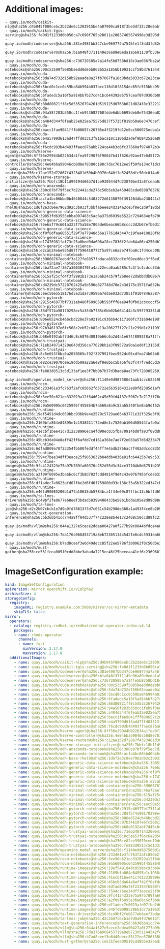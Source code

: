 # Additional images:
    - quay.io/modh/caikit-nlp@sha256:d4b045f880cebc2b22de6c1203915be4a07909ca818f3be3df32c28e6abff526
    - quay.io/modh/caikit-tgis-serving@sha256:fe0d1f1233d0b056ca7c690f765b20611e20837465674998e3d293df9b95e838
    - quay.io/modh/codeserver@sha256:381e498fbb347cbe969774a7546fe1f3dd3fd52e20b316e0dd927af26d5af0cf
    - quay.io/modh/codeserver@sha256:b1a048f3711149e36a89e0eda1a5601130fb536ecc0aabae42ab6e4d26977354
    - quay.io/modh/codeserver@sha256:c736720505a7a14fe5b8758bd18c3ae086fba2a5c0582c2135c28d63da424187
    - quay.io/modh/cuda-notebooks@sha256:00c53599f5085beedd0debb062652a1856b19921ccf59bd76134471d24c3fa7d
    - quay.io/modh/cuda-notebooks@sha256:3da74d732d158b92eaada0a27fb7067fa18c8bde5033c672e23caed0f21d6481
    - quay.io/modh/cuda-notebooks@sha256:5bcd0c1cc0c59ba84b994b037bcc116d10f8154dc65fc515bbc95f37a4b99ede
    - quay.io/modh/cuda-notebooks@sha256:6fadedc5a10f5a914bb7b27cd41bc644392e5757ceaf07d930db884112054265
    - quay.io/modh/cuda-notebooks@sha256:88d80821ff8c5d53526794261d519125d0763b621d824f8c3222127dab7b6cc8
    - quay.io/modh/cuda-notebooks@sha256:94a58f283b350cc1feb9f3682760fdde6dbb6695deb8e75436ea02128d2fbe95
    - quay.io/modh/cuda-notebooks@sha256:a484d344f6feab25e025ea75575d837f5725f819b50a6e3476cef1f9925c07a5
    - quay.io/modh/cuda-notebooks@sha256:bacc1fae9041fffb00657c26705e4f3219fd12e0cc506975ecba1e9ba718dcbc
    - quay.io/modh/cuda-notebooks@sha256:e4a5799d613ad47ffd03313f81baca10c110bd2adef9b942526a8844e9f3ffa7
    - quay.io/modh/cuda-notebooks@sha256:f6cdc993b4d493ffaec876abb724ce44b3c6fc37560af974072b346e45ac1a3b
    - quay.io/modh/kserve-agent@sha256:8ff56e29944b022634a1fea9f290f6f90847b41f626a92ae47e045172c5ccb51
    - quay.io/modh/kserve-controller@sha256:4e84bba59046cb8d8e78380c188c7dac7612ee5f59fe134c71dc818cf7777527
    - quay.io/modh/kserve-router@sha256:c12ae152d72867f4323481d30b4b0970c640f1e52458dfc50dc014a6fa52c078
    - quay.io/modh/kserve-storage-initializer@sha256:7bbfc18b11d99194d66b7d1ce930544d7d23870be33a8fceaa0a7a733e8d8ecf
    - quay.io/modh/odh-anaconda-notebook@sha256:380c07bf79f5ec7d22441cde276c50b5eb2a459485cde05087837639a566ae3d
    - quay.io/modh/odh-anaconda-notebook@sha256:acfa4bc06bbd0b4640844c5403272d6138070f391264dba238441c5dc64de505
    - quay.io/modh/odh-base-rhel9@sha256:1d6f2e3c0ee7962d92c3b933f3bbfabeee24d314a2ce5f8ec2d9f18d5b6723d4
    - quay.io/modh/odh-generic-data-science-notebook@sha256:39853fd63555ebba097483c5ac6a375d6039e5522c7294684efb7966ba4bc693
    - quay.io/modh/odh-generic-data-science-notebook@sha256:76e6af79c601a323f75a58e7005de0beac66b8cccc3d2b67efb6d11d85f0cfa1
    - quay.io/modh/odh-generic-data-science-notebook@sha256:df0f8dfaa68551f29f7a77948d56a17761d43447c19fea410828f693ffae6eaf
    - quay.io/modh/odh-generic-data-science-notebook@sha256:e17476981faf73c25a0bed0da696a28cc7836f2fab64a06c4256db707a67fa5a
    - quay.io/modh/odh-generic-data-science-notebook@sha256:e2cab24ebe935d87f7596418772f5a97ce6a2e747ba0c1fd4cec08a728e99403
    - quay.io/modh/odh-minimal-notebook-container@sha256:39068767eebdf3a127fe8857fbdaca0832cdfef69eed6ec3ff6ed1858029420f
    - quay.io/modh/odh-minimal-notebook-container@sha256:4ba72ae7f367a36030470fa4ac22eca0aab285c7c3f1c4cdcc33dc07aa522143
    - quay.io/modh/odh-minimal-notebook-container@sha256:615af25cfd4f3f2981b173e1a5ab24cb79f268ee72dabbddb6867ee1082eb902
    - quay.io/modh/odh-minimal-notebook-container@sha256:d4239dc57228762425a5d596e827748d70e243d175c3571fa852ba6cb1df35a7
    - quay.io/modh/odh-minimal-notebook-container@sha256:eec50e5518176d5a31da739596a7ddae032d73851f9107846a587442ebd10a82
    - quay.io/modh/odh-pytorch-notebook@sha256:2915c46977bf7311ab486f609059b593fff8ae94f0fb02cbccccf5e6a21a9e2e
    - quay.io/modh/odh-pytorch-notebook@sha256:38df574a90170298ec5a33db7f85c6bb02bd64144c3c59f7933314bf1ab27029
    - quay.io/modh/odh-pytorch-notebook@sha256:806e6524cb46bcbd228e37a92191c936bb4c117100fc731604e19df80286b19d
    - quay.io/modh/odh-pytorch-notebook@sha256:97b346197e6fc568c2eb52cb82e13a206277f27c21e299d1c211997f140f638b
    - quay.io/modh/odh-pytorch-notebook@sha256:b68e0192abf7d46c8c6876d0819b66c6a2d4a1e674f8893f8a71ffdcba96866c
    - quay.io/modh/odh-trustyai-notebook@sha256:71eb240714320e643d356ca77629bb1a3f09572a9ba1eddf13155d1dcafb622f
    - quay.io/modh/odh-trustyai-notebook@sha256:8c5e653f6bc6a2050565cf92f397991fbec952dc05cdfea74b65b8fd3047c9d4
    - quay.io/modh/odh-trustyai-notebook@sha256:e82ce39070cee19dd509a22a6e8f9e6b6c5ba56f03fc47f7edc5d3efd0a7281b
    - quay.io/modh/odh-trustyai-notebook@sha256:fe883d8513c5d133af1ee3f7bb0b7b37d3bada8ae73fc7209052591d4be681c0
    - quay.io/modh/openvino_model_server@sha256:f1140e9d987580d1aab1ccc62519b48b1d2673308b2db496e9e505e3be788d9f
    - quay.io/modh/rocm-notebooks@sha256:233461e3fc763f2afc856b2fd5722e5635164322e89fd2385d1af06617c1da88
    - quay.io/modh/rocm-notebooks@sha256:3ee50c621ec332029a12f64d62c45d59fd4137c5967c7e717ff76e0bcea98fee
    - quay.io/modh/rocm-notebooks@sha256:9a560905c6425995f455864b7a560a8a9c52a65340fbe8ab9df52d7f39c4609a
    - quay.io/modh/runtime-images@sha256:19ef5491d4dc059bbc93bb9e4e2579c5729ae65463771e32f325e3f925ac8363
    - quay.io/modh/runtime-images@sha256:2169bfa864e84895e1c1938411f72ed8e1c7520ab106d58544fafb9a1d7a538c
    - quay.io/modh/runtime-images@sha256:41ecbf1bee41c7d12238996eca4fd90ec035fba70914bd0fa93f08dd8543af20
    - quay.io/modh/runtime-images@sha256:45bcb3da04e8aff42ff6afdd7cd161a368e7ae7f2e033a57d6d23347bf7c97d8
    - quay.io/modh/runtime-images@sha256:6dfad809a78f23354fb580feddf44ff7e4adb3766ac7f402ddccc8355ae961ab
    - quay.io/modh/runtime-images@sha256:7594c7bee34dff3eace25f9053632b84ddb4036e81fc64425b7e9c533368d22e
    - quay.io/modh/runtime-images@sha256:9fc4124323e75a97b789fa60376c252d55d3c34ce37104b0d6751b235324c441
    - quay.io/modh/runtime-images@sha256:a2f09f6095e3ba6bc6cf3b8d702fcdd4814f9d4c43e076795bfcdeb334ef9978
    - quay.io/modh/runtime-images@sha256:df1adec7e0623afd07fbe2d6fd6f759800d93c136c33a5b322ed347cbbbd70aa
    - quay.io/modh/runtime-images@sha256:e46fd90085206b1d77a18635db5784bca1f34e69c87ffbc13c6bffd65fd3c9d5
    - quay.io/modh/ta-lmes-driver@sha256:6c49bf2fe0677eb8eef3bdad58399408433be58b1bdda105e8d09d88d634aeec
    - quay.io/modh/ta-lmes-job@sha256:d2c2b07cbcb1e7d9a9fd76613f3d7c051c54b298de368a1a493f4ce8b289aae2
    - quay.io/modh/text-generation-inference@sha256:bb36bb41cc744a8ff94d537f74c228e8b4e17c2468c50ccd89fc21ecc3940a70
    - quay.io/modh/vllm@sha256:044a1327e5cece2ddea00427a0f277b99c0844bfdce4a8b479de38be5a886d3e
    - quay.io/modh/vllm@sha256:7da176a968453719a8eb723051144542fe8cdc5931ea60281c47f77f37b74e2d
    - quay.io/modh/vllm@sha256:b7ad8ceef3e6d49decc85f22ee5786f380962f0c50d3e3be1c96c8aff3fc517f
    - quay.io/modh/must-gather@sha256:ce531feea00510cdd8bbe3abada7215ec46f25beeeaa41ef6c2369601398d1b6




# ImageSetConfiguration example:
```yaml
kind: ImageSetConfiguration
apiVersion: mirror.openshift.io/v1alpha2
archiveSize: 4
storageConfig:
  registry: 
    imageURL: registry.example.com:5000/mirror/oc-mirror-metadata
    skipTLS: false                       
mirror:
  operators:
  - catalog: registry.redhat.io/redhat/redhat-operator-index:v4.14
    packages:
    - name: rhods-operator
      channels:
      - name: fast
        minVersion: 2.17.0
        maxVersion: 2.17.0
  additionalImages:   
    - name: quay.io/modh/caikit-nlp@sha256:d4b045f880cebc2b22de6c1203915be4a07909ca818f3be3df32c28e6abff526
    - name: quay.io/modh/caikit-tgis-serving@sha256:fe0d1f1233d0b056ca7c690f765b20611e20837465674998e3d293df9b95e838
    - name: quay.io/modh/codeserver@sha256:381e498fbb347cbe969774a7546fe1f3dd3fd52e20b316e0dd927af26d5af0cf
    - name: quay.io/modh/codeserver@sha256:b1a048f3711149e36a89e0eda1a5601130fb536ecc0aabae42ab6e4d26977354
    - name: quay.io/modh/codeserver@sha256:c736720505a7a14fe5b8758bd18c3ae086fba2a5c0582c2135c28d63da424187
    - name: quay.io/modh/cuda-notebooks@sha256:00c53599f5085beedd0debb062652a1856b19921ccf59bd76134471d24c3fa7d
    - name: quay.io/modh/cuda-notebooks@sha256:3da74d732d158b92eaada0a27fb7067fa18c8bde5033c672e23caed0f21d6481
    - name: quay.io/modh/cuda-notebooks@sha256:5bcd0c1cc0c59ba84b994b037bcc116d10f8154dc65fc515bbc95f37a4b99ede
    - name: quay.io/modh/cuda-notebooks@sha256:6fadedc5a10f5a914bb7b27cd41bc644392e5757ceaf07d930db884112054265
    - name: quay.io/modh/cuda-notebooks@sha256:88d80821ff8c5d53526794261d519125d0763b621d824f8c3222127dab7b6cc8
    - name: quay.io/modh/cuda-notebooks@sha256:94a58f283b350cc1feb9f3682760fdde6dbb6695deb8e75436ea02128d2fbe95
    - name: quay.io/modh/cuda-notebooks@sha256:a484d344f6feab25e025ea75575d837f5725f819b50a6e3476cef1f9925c07a5
    - name: quay.io/modh/cuda-notebooks@sha256:bacc1fae9041fffb00657c26705e4f3219fd12e0cc506975ecba1e9ba718dcbc
    - name: quay.io/modh/cuda-notebooks@sha256:e4a5799d613ad47ffd03313f81baca10c110bd2adef9b942526a8844e9f3ffa7
    - name: quay.io/modh/cuda-notebooks@sha256:f6cdc993b4d493ffaec876abb724ce44b3c6fc37560af974072b346e45ac1a3b
    - name: quay.io/modh/kserve-agent@sha256:8ff56e29944b022634a1fea9f290f6f90847b41f626a92ae47e045172c5ccb51
    - name: quay.io/modh/kserve-controller@sha256:4e84bba59046cb8d8e78380c188c7dac7612ee5f59fe134c71dc818cf7777527
    - name: quay.io/modh/kserve-router@sha256:c12ae152d72867f4323481d30b4b0970c640f1e52458dfc50dc014a6fa52c078
    - name: quay.io/modh/kserve-storage-initializer@sha256:7bbfc18b11d99194d66b7d1ce930544d7d23870be33a8fceaa0a7a733e8d8ecf
    - name: quay.io/modh/odh-anaconda-notebook@sha256:380c07bf79f5ec7d22441cde276c50b5eb2a459485cde05087837639a566ae3d
    - name: quay.io/modh/odh-anaconda-notebook@sha256:acfa4bc06bbd0b4640844c5403272d6138070f391264dba238441c5dc64de505
    - name: quay.io/modh/odh-base-rhel9@sha256:1d6f2e3c0ee7962d92c3b933f3bbfabeee24d314a2ce5f8ec2d9f18d5b6723d4
    - name: quay.io/modh/odh-generic-data-science-notebook@sha256:39853fd63555ebba097483c5ac6a375d6039e5522c7294684efb7966ba4bc693
    - name: quay.io/modh/odh-generic-data-science-notebook@sha256:76e6af79c601a323f75a58e7005de0beac66b8cccc3d2b67efb6d11d85f0cfa1
    - name: quay.io/modh/odh-generic-data-science-notebook@sha256:df0f8dfaa68551f29f7a77948d56a17761d43447c19fea410828f693ffae6eaf
    - name: quay.io/modh/odh-generic-data-science-notebook@sha256:e17476981faf73c25a0bed0da696a28cc7836f2fab64a06c4256db707a67fa5a
    - name: quay.io/modh/odh-generic-data-science-notebook@sha256:e2cab24ebe935d87f7596418772f5a97ce6a2e747ba0c1fd4cec08a728e99403
    - name: quay.io/modh/odh-minimal-notebook-container@sha256:39068767eebdf3a127fe8857fbdaca0832cdfef69eed6ec3ff6ed1858029420f
    - name: quay.io/modh/odh-minimal-notebook-container@sha256:4ba72ae7f367a36030470fa4ac22eca0aab285c7c3f1c4cdcc33dc07aa522143
    - name: quay.io/modh/odh-minimal-notebook-container@sha256:615af25cfd4f3f2981b173e1a5ab24cb79f268ee72dabbddb6867ee1082eb902
    - name: quay.io/modh/odh-minimal-notebook-container@sha256:d4239dc57228762425a5d596e827748d70e243d175c3571fa852ba6cb1df35a7
    - name: quay.io/modh/odh-minimal-notebook-container@sha256:eec50e5518176d5a31da739596a7ddae032d73851f9107846a587442ebd10a82
    - name: quay.io/modh/odh-pytorch-notebook@sha256:2915c46977bf7311ab486f609059b593fff8ae94f0fb02cbccccf5e6a21a9e2e
    - name: quay.io/modh/odh-pytorch-notebook@sha256:38df574a90170298ec5a33db7f85c6bb02bd64144c3c59f7933314bf1ab27029
    - name: quay.io/modh/odh-pytorch-notebook@sha256:806e6524cb46bcbd228e37a92191c936bb4c117100fc731604e19df80286b19d
    - name: quay.io/modh/odh-pytorch-notebook@sha256:97b346197e6fc568c2eb52cb82e13a206277f27c21e299d1c211997f140f638b
    - name: quay.io/modh/odh-pytorch-notebook@sha256:b68e0192abf7d46c8c6876d0819b66c6a2d4a1e674f8893f8a71ffdcba96866c
    - name: quay.io/modh/odh-trustyai-notebook@sha256:71eb240714320e643d356ca77629bb1a3f09572a9ba1eddf13155d1dcafb622f
    - name: quay.io/modh/odh-trustyai-notebook@sha256:8c5e653f6bc6a2050565cf92f397991fbec952dc05cdfea74b65b8fd3047c9d4
    - name: quay.io/modh/odh-trustyai-notebook@sha256:e82ce39070cee19dd509a22a6e8f9e6b6c5ba56f03fc47f7edc5d3efd0a7281b
    - name: quay.io/modh/odh-trustyai-notebook@sha256:fe883d8513c5d133af1ee3f7bb0b7b37d3bada8ae73fc7209052591d4be681c0
    - name: quay.io/modh/openvino_model_server@sha256:f1140e9d987580d1aab1ccc62519b48b1d2673308b2db496e9e505e3be788d9f
    - name: quay.io/modh/rocm-notebooks@sha256:233461e3fc763f2afc856b2fd5722e5635164322e89fd2385d1af06617c1da88
    - name: quay.io/modh/rocm-notebooks@sha256:3ee50c621ec332029a12f64d62c45d59fd4137c5967c7e717ff76e0bcea98fee
    - name: quay.io/modh/rocm-notebooks@sha256:9a560905c6425995f455864b7a560a8a9c52a65340fbe8ab9df52d7f39c4609a
    - name: quay.io/modh/runtime-images@sha256:19ef5491d4dc059bbc93bb9e4e2579c5729ae65463771e32f325e3f925ac8363
    - name: quay.io/modh/runtime-images@sha256:2169bfa864e84895e1c1938411f72ed8e1c7520ab106d58544fafb9a1d7a538c
    - name: quay.io/modh/runtime-images@sha256:41ecbf1bee41c7d12238996eca4fd90ec035fba70914bd0fa93f08dd8543af20
    - name: quay.io/modh/runtime-images@sha256:45bcb3da04e8aff42ff6afdd7cd161a368e7ae7f2e033a57d6d23347bf7c97d8
    - name: quay.io/modh/runtime-images@sha256:6dfad809a78f23354fb580feddf44ff7e4adb3766ac7f402ddccc8355ae961ab
    - name: quay.io/modh/runtime-images@sha256:7594c7bee34dff3eace25f9053632b84ddb4036e81fc64425b7e9c533368d22e
    - name: quay.io/modh/runtime-images@sha256:9fc4124323e75a97b789fa60376c252d55d3c34ce37104b0d6751b235324c441
    - name: quay.io/modh/runtime-images@sha256:a2f09f6095e3ba6bc6cf3b8d702fcdd4814f9d4c43e076795bfcdeb334ef9978
    - name: quay.io/modh/runtime-images@sha256:df1adec7e0623afd07fbe2d6fd6f759800d93c136c33a5b322ed347cbbbd70aa
    - name: quay.io/modh/runtime-images@sha256:e46fd90085206b1d77a18635db5784bca1f34e69c87ffbc13c6bffd65fd3c9d5
    - name: quay.io/modh/ta-lmes-driver@sha256:6c49bf2fe0677eb8eef3bdad58399408433be58b1bdda105e8d09d88d634aeec
    - name: quay.io/modh/ta-lmes-job@sha256:d2c2b07cbcb1e7d9a9fd76613f3d7c051c54b298de368a1a493f4ce8b289aae2
    - name: quay.io/modh/text-generation-inference@sha256:bb36bb41cc744a8ff94d537f74c228e8b4e17c2468c50ccd89fc21ecc3940a70
    - name: quay.io/modh/vllm@sha256:044a1327e5cece2ddea00427a0f277b99c0844bfdce4a8b479de38be5a886d3e
    - name: quay.io/modh/vllm@sha256:7da176a968453719a8eb723051144542fe8cdc5931ea60281c47f77f37b74e2d
    - name: quay.io/modh/vllm@sha256:b7ad8ceef3e6d49decc85f22ee5786f380962f0c50d3e3be1c96c8aff3fc517f
    - name: quay.io/modh/must-gather@sha256:ce531feea00510cdd8bbe3abada7215ec46f25beeeaa41ef6c2369601398d1b6



```

